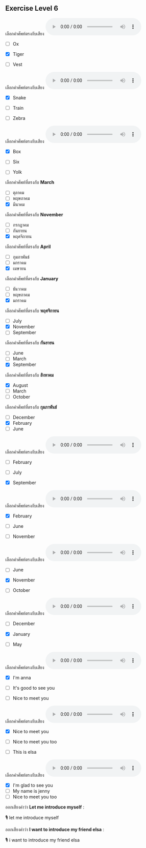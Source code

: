## Exercise Level 6

เลือกคำศัพท์ตรงกับเสียง ![](/media/audio/Tiger.mp3) 
 - [ ] Ox
 - [x] Tiger
 - [ ] Vest


เลือกคำศัพท์ตรงกับเสียง ![](/media/audio/Snake.mp3) 
 - [x] Snake
 - [ ] Train
 - [ ] Zebra


เลือกคำศัพท์ตรงกับเสียง ![](/media/audio/Box.mp3) 
 - [x] Box
 - [ ] Six
 - [ ] Yolk


 เลือกคำศัพท์ที่ตรงกับ **March**
 - [ ] ตุลาคม
 - [ ] พฤษภาคม
 - [x] มีนาคม

 เลือกคำศัพท์ที่ตรงกับ **November**
 - [ ] กรกฏาคม
 - [ ] กันยายน
 - [x] พฤศจิกายน

 เลือกคำศัพท์ที่ตรงกับ **April**
 - [ ] กุมภาพันธ์
 - [ ] มกราคม
 - [x] เมษายน

 เลือกคำศัพท์ที่ตรงกับ **January**
 - [ ] ธันวาคม
 - [ ] พฤษภาคม
 - [x] มกราคม

 เลือกคำศัพท์ที่ตรงกับ **พฤศจิกายน**
 - [ ] July
 - [x] November
 - [ ] September

 เลือกคำศัพท์ที่ตรงกับ **กันยายน**
 - [ ] June
 - [ ] March
 - [x] September

 เลือกคำศัพท์ที่ตรงกับ **สิงหาคม**
 - [x] August
 - [ ] March
 - [ ] October

 เลือกคำศัพท์ที่ตรงกับ **กุมภาพันธ์**
 - [ ] December
 - [x] February
 - [ ] June

เลือกคำศัพท์ตรงกับเสียง ![](/media/audio/September.mp3) 
 - [ ] February
 - [ ] July
 - [x] September


เลือกคำศัพท์ตรงกับเสียง ![](/media/audio/February.mp3) 
 - [x] February
 - [ ] June
 - [ ] November


เลือกคำศัพท์ตรงกับเสียง ![](/media/audio/November.mp3) 
 - [ ] June
 - [x] November
 - [ ] October


เลือกคำศัพท์ตรงกับเสียง ![](/media/audio/January.mp3) 
 - [ ] December
 - [x] January
 - [ ] May


เลือกคำศัพท์ตรงกับเสียง ![](/media/audio/I'm&#x20;Anna.mp3) 
 - [x] I'm anna
 - [ ] It's good to see you
 - [ ] Nice to meet you


เลือกคำศัพท์ตรงกับเสียง ![](/media/audio/Nice&#x20;to&#x20;meet&#x20;you.mp3) 
 - [x] Nice to meet you
 - [ ] Nice to meet you too
 - [ ] This is elsa


เลือกคำศัพท์ตรงกับเสียง ![](/media/audio/I'm&#x20;glad&#x20;to&#x20;see&#x20;you.mp3) 
 - [x] I'm glad to see you
 - [ ] My name is jenny
 - [ ] Nice to meet you too

ออกเสียงคำว่า **Let me introduce myself** :

🎙️ let me introduce myself

ออกเสียงคำว่า **I want to introduce my friend elsa** :

🎙️ i want to introduce my friend elsa

